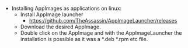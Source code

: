 - Installing AppImages as applications on linux:
	- Install AppImage launcher
		- https://github.com/TheAssassin/AppImageLauncher/releases
	- Download the desired AppImage.
	- Double click on the AppImage and with the AppImageLauncher the installation is possible as it was a *.deb *.rpm etc file.